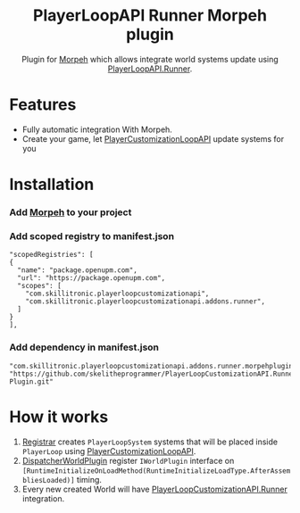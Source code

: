 <div align="center">   
  
<h1>PlayerLoopAPI Runner Morpeh plugin</h1>
Plugin for <a href="https://github.com/scellecs/morpeh/tree/main">Morpeh</a> which allows integrate world systems update using <a href="https://github.com/skelitheprogrammer/PlayerLoop-customization-API-Runner-Addon">PlayerLoopAPI.Runner</a>.
</div>

# Features
- Fully automatic integration With Morpeh.
- Create your game, let [PlayerCustomizationLoopAPI](https://github.com/skelitheprogrammer/PlayerLoopCustomizationAPI) update systems for you

# Installation

### Add [Morpeh](https://github.com/scellecs/morpeh#-how-to-install) to your project

### Add scoped registry to manifest.json
```
"scopedRegistries": [
{
  "name": "package.openupm.com",
  "url": "https://package.openupm.com",
  "scopes": [
    "com.skillitronic.playerloopcustomizationapi",
    "com.skillitronic.playerloopcustomizationapi.addons.runner",
  ]
}
],
```

### Add dependency in manifest.json
```
"com.skillitronic.playerloopcustomizationapi.addons.runner.morpehplugin": "https://github.com/skelitheprogrammer/PlayerLoopCustomizationAPI.Runner.Morpeh-Plugin.git"
```

# How it works

1. [Registrar](Runtime/Registrar.cs) creates `PlayerLoopSystem` systems that will be placed inside `PlayerLoop` using [PlayerCustomizationLoopAPI](https://github.com/skelitheprogrammer/PlayerLoopCustomizationAPI).
2. [DispatcherWorldPlugin](Runtime/DispatcherWorldPlugin.cs) register `IWorldPlugin` interface on `[RuntimeInitializeOnLoadMethod(RuntimeInitializeLoadType.AfterAssembliesLoaded)]` timing.
3. Every new created World will have [PlayerLoopCustomizationAPI.Runner](https://github.com/skelitheprogrammer/PlayerLoopCustomizationAPI.Runner) integration.

